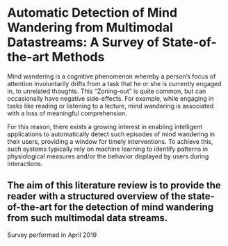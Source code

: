 # Automatic Detection of Mind Wandering from Multimodal Datastreams: A Survey of State-of-the-art Methods

Mind wandering is a cognitive phenomenon whereby a person’s focus of attention involuntarily drifts from a task that he or she is currently engaged in, to unrelated thoughts. This “Zoning-out” is quite common, but can occasionally have negative side-effects. For example, while engaging in tasks like reading or listening to a lecture, mind wandering is associated with a loss of meaningful comprehension.

For this reason, there exists a growing interest in enabling intelligent applications to automatically detect such episodes of mind wandering in their users, providing a window for timely interventions. To achieve this, such systems typically rely on machine learning to identify patterns in physiological measures and/or the behavior displayed by users during interactions.

The aim of this literature review is to provide the reader with a structured overview of the state-of-the-art for the detection of mind wandering from such multimodal data streams.
---
Survey performed in April 2019

